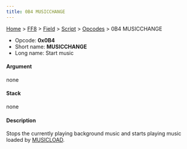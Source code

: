 ```yaml
---
title: 0B4 MUSICCHANGE
---
```


[Home](Main%20Page.md) > [FF8](FF8.md) > [Field](FF8/Field.md) > [Script](FF8/Field/Script.md) > [Opcodes](FF8/Field/Script/Opcodes.md) > 0B4 MUSICCHANGE

-   Opcode: **0x0B4**
-   Short name: **MUSICCHANGE**
-   Long name: Start music

#### Argument

none

#### Stack

none

#### Description

Stops the currently playing background music and starts playing music
loaded by [MUSICLOAD][].

  [MUSICLOAD]: ../0B5%20MUSICLOAD.md "wikilink"
